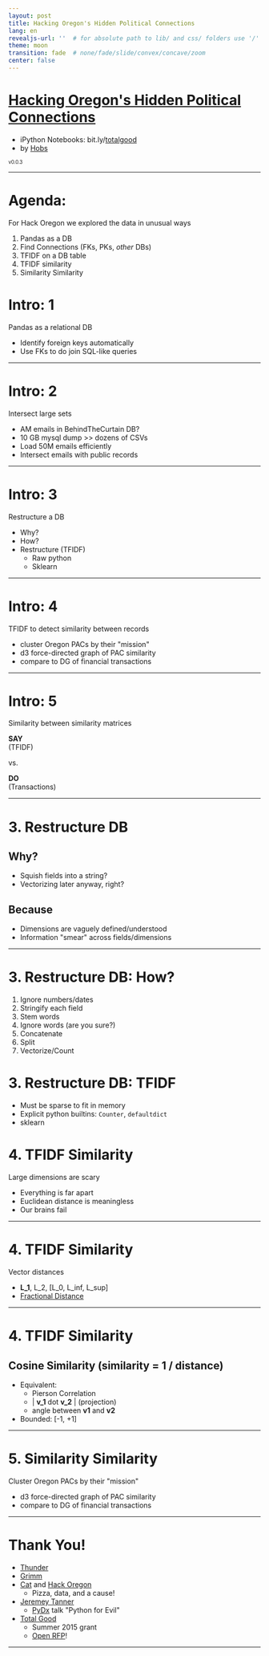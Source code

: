 ```yaml
---
layout: post
title: Hacking Oregon's Hidden Political Connections
lang: en
revealjs-url: ''  # for absolute path to lib/ and css/ folders use '/'
theme: moon
transition: fade  # none/fade/slide/convex/concave/zoom
center: false
---
```


# [Hacking Oregon's Hidden Political Connections](http://totalgood.github.io/talks/2015-10-27-Hacking-Oregon-Hidden-Political-Connections.html)

- iPython Notebooks: bit.ly/[totalgood](https://github.com/totalgood/hackor/tree/master/data/)
- by [Hobs](mailto:hobs@totalgood.com?Subject=Hack%20Oregon)


<sub><sup>v0.0.3</sup></sub>

---

# Agenda:

For Hack Oregon we explored the data in unusual ways

1. Pandas as a DB
2. Find Connections (FKs, PKs, *other* DBs)
3. TFIDF on a DB table
4. TFIDF similarity
5. Similarity Similarity

# Intro: 1

Pandas as a relational DB

- Identify foreign keys automatically
- Use FKs to do join SQL-like queries

---

# Intro: 2

Intersect large sets

- AM emails in BehindTheCurtain DB?
- 10 GB mysql dump >> dozens of CSVs
- Load 50M emails efficiently
- Intersect emails with public records

---

# Intro: 3

Restructure a DB

- Why?
- How?
- Restructure (TFIDF)
    - Raw python
    - Sklearn

---

# Intro: 4

TFIDF to detect similarity between records

- cluster Oregon PACs by their "mission"
- d3 force-directed graph of PAC similarity
- compare to DG of financial transactions

---

# Intro: 5

Similarity between similarity matrices

**SAY**  
(TFIDF)

vs.

**DO**  
(Transactions)

---

# 3. Restructure DB

## Why?

- Squish fields into a string?
- Vectorizing later anyway, right?

## Because

- Dimensions are vaguely defined/understood
- Information "smear" across fields/dimensions

---

# 3. Restructure DB: How?

1. Ignore numbers/dates
2. Stringify each field
3. Stem words
4. Ignore words (are you sure?)
5. Concatenate
6. Split
7. Vectorize/Count

# 3. Restructure DB: TFIDF

- Must be sparse to fit in memory
- Explicit python builtins: `Counter`, `defaultdict`
- sklearn

# 4. TFIDF Similarity

Large dimensions are scary

- Everything is far apart
- Euclidean distance is meaningless
- Our brains fail

---

# 4. TFIDF Similarity

Vector distances

- **L_1**, L_2, [L_0,  L_inf, L_sup]
- [Fractional Distance](http://citeseer.ist.psu.edu/viewdoc/download?doi=10.1.1.23.7409&rep=rep1&type=pdf)

---

# 4. TFIDF Similarity

## Cosine Similarity (similarity = 1 / distance)

- Equivalent:
    - Pierson Correlation
    - | **v_1** dot **v_2** | (projection)
    - angle between **v1** and **v2**
- Bounded: [-1, +1]

---

# 5. Similarity Similarity

Cluster Oregon PACs by their "mission"

- d3 force-directed graph of PAC similarity
- compare to DG of financial transactions

---

# Thank You!

- [Thunder](http://github.com/ThunderShiviah)
- [Grimm](https://github.com/TheGrimmScientist)
- [Cat](https://github.com/catnik/) and [Hack Oregon](http://hackoregon.org)
    - Pizza, data, and a cause!
- [Jeremey Tanner](http://jeremytanner.com/)
    - [PyDx](pydx.org) talk "Python for Evil"
- [Total Good](http://totalgood.com)
    - Summer 2015 grant
    - [Open RFP](http://totalgood.com/blog/invitation-for-machine-intelligence-grant-proposals-winter-2016/)!

---

